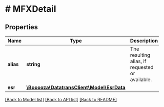# # MFXDetail

## Properties

Name | Type | Description | Notes
------------ | ------------- | ------------- | -------------
**alias** | **string** | The resulting alias, if requested or available. | [optional]
**esr** | [**\Booooza\DatatransClient\Model\EsrData**](EsrData.md) |  | [optional]

[[Back to Model list]](../../README.md#models) [[Back to API list]](../../README.md#endpoints) [[Back to README]](../../README.md)

